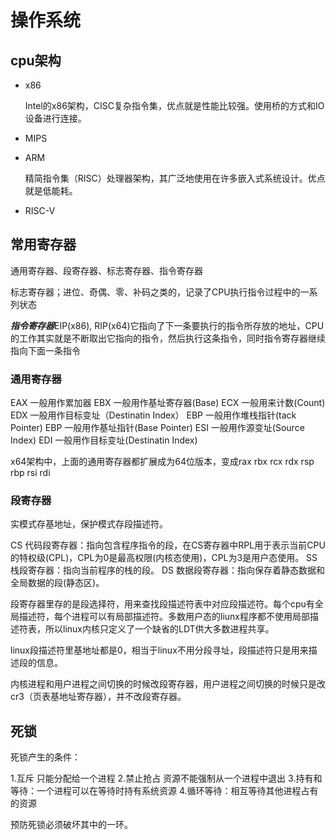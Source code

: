 # 操作系统

## cpu架构

* x86

    Intel的x86架构，CISC复杂指令集，优点就是性能比较强。使用桥的方式和IO设备进行连接。

* MIPS
* ARM

    精简指令集（RISC）处理器架构，其广泛地使用在许多嵌入式系统设计。优点就是低能耗。

* RISC-V

## 常用寄存器

通用寄存器、段寄存器、标志寄存器、指令寄存器

标志寄存器；进位、奇偶、零、补码之类的，记录了CPU执行指令过程中的一系列状态

***指令寄存器***EIP(x86), RIP(x64)它指向了下一条要执行的指令所存放的地址，CPU的工作其实就是不断取出它指向的指令，然后执行这条指令，同时指令寄存器继续指向下面一条指令

### 通用寄存器

EAX 一般用作累加器
EBX 一般用作基址寄存器(Base)
ECX 一般用来计数(Count)
EDX 一般用作目标变址（Destinatin Index）
EBP 一般用作堆栈指针(tack Pointer)
EBP 一般用作基址指针(Base Pointer)
ESI 一般用作源变址(Source Index)
EDI 一般用作目标变址(Destinatin Index)

x64架构中，上面的通用寄存器都扩展成为64位版本，变成rax rbx rcx rdx rsp rbp rsi rdi

### 段寄存器

实模式存基地址，保护模式存段描述符。

CS 代码段寄存器：指向包含程序指令的段，在CS寄存器中RPL用于表示当前CPU的特权级(CPL)，CPL为0是最高权限(内核态使用)，CPL为3是用户态使用。
SS 栈段寄存器：指向当前程序的栈的段。
DS 数据段寄存器：指向保存着静态数据和全局数据的段(静态区)。

段寄存器里存的是段选择符，用来查找段描述符表中对应段描述符。每个cpu有全局描述符，每个进程可以有局部描述符。多数用户态的liunx程序都不使用局部描述符表，所以linux内核只定义了一个缺省的LDT供大多数进程共享。

linux段描述符里基地址都是0，相当于linux不用分段寻址，段描述符只是用来描述段的信息。

内核进程和用户进程之间切换的时候改段寄存器，用户进程之间切换的时候只是改cr3（页表基地址寄存器），并不改段寄存器。

## 死锁

死锁产生的条件：

1.互斥 只能分配给一个进程
2.禁止抢占 资源不能强制从一个进程中退出
3.持有和等待：一个进程可以在等待时持有系统资源
4.循环等待：相互等待其他进程占有的资源

预防死锁必须破坏其中的一环。
